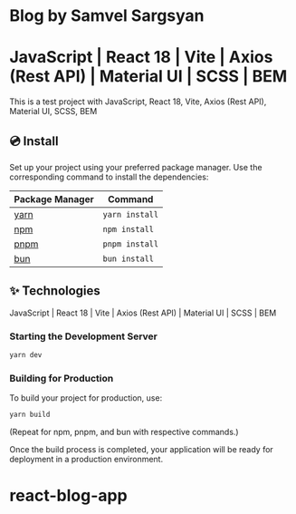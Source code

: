 # Blog by Samvel Sargsyan 
# JavaScript | React 18 | Vite | Axios (Rest API) | Material UI | SCSS | BEM

This is a test project with JavaScript, React 18, Vite, Axios (Rest API), Material UI, SCSS, BEM

## 💿 Install

Set up your project using your preferred package manager. Use the corresponding command to install the dependencies: 

| Package Manager                                                | Command        |
|---------------------------------------------------------------|----------------|
| [yarn](https://yarnpkg.com/getting-started)                   | `yarn install` |
| [npm](https://docs.npmjs.com/cli/v7/commands/npm-install)     | `npm install`  |
| [pnpm](https://pnpm.io/installation)                          | `pnpm install` |
| [bun](https://bun.sh/#getting-started)                        | `bun install`  |

## ✨ Technologies
JavaScript | React 18 | Vite | Axios (Rest API) | Material UI | SCSS | BEM

### Starting the Development Server

```bash
yarn dev
```
### Building for Production

To build your project for production, use:

```bash
yarn build
```

(Repeat for npm, pnpm, and bun with respective commands.)

Once the build process is completed, your application will be ready for deployment in a production environment.

# react-blog-app
